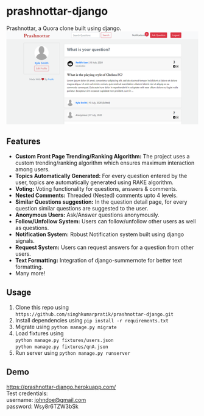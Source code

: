 # prashnottar-django
Prashnottar, a Quora clone built using django.
![Home](/screenshots/home.png?raw=true)


## Features
* **Custom Front Page Trending/Ranking Algorithm:** The project uses a custom trending/ranking algorithm which ensures maximum interaction among users.
* **Topics Automatically Generated:** For every question entered by the user, topics are automatically generated using RAKE algorithm.
* **Voting:** Voting functionality for questions, answers & comments.
* **Nested Comments:** Threaded (Nested) comments upto 4 levels.
* **Similar Questions suggestion:** In the question detail page, for every question similar questions are suggested to the user.
* **Anonymous Users:** Ask/Answer questions anonymously.
* **Follow/Unfollow System:** Users can follow/unfollow other users as well as questions.
* **Notification System:** Robust Notification system built using django signals.
* **Request System:** Users can request answers for a question from other users.
* **Text Formatting:** Integration of django-summernote for better text formatting.
* Many more!

## Usage
1. Clone this repo using `https://github.com/singhkumarpratik/prashnottar-django.git`
2. Install dependencies using `pip install -r requirements.txt`
3. Migrate using `python manage.py migrate`
4. Load fixtures using <br/>
`python manage.py fixtures/users.json` <br/>
`python manage.py fixtures/qnA.json` <br/>
5. Run server using `python manage.py runserver`

## Demo
https://prashnottar-django.herokuapp.com/ <br/>
Test credentials: <br/>
username: johndoe@gmail.com <br/>
password: Wsy8r6TZW3bSk
